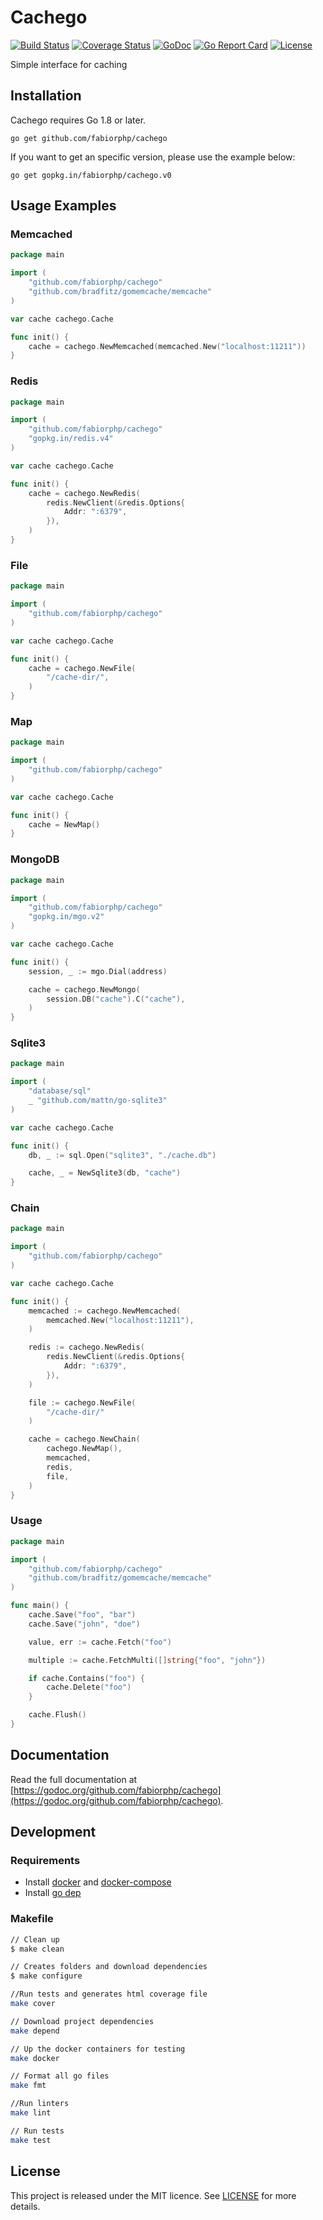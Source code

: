 # Cachego

[![Build Status](https://img.shields.io/travis/fabiorphp/cachego/master.svg?style=flat-square)](https://travis-ci.org/fabiorphp/cachego)
[![Coverage Status](https://img.shields.io/coveralls/fabiorphp/cachego/master.svg?style=flat-square)](https://coveralls.io/github/fabiorphp/cachego?branch=master)
[![GoDoc](https://img.shields.io/badge/godoc-reference-5272B4.svg?style=flat-square)](https://godoc.org/github.com/fabiorphp/cachego)
[![Go Report Card](https://goreportcard.com/badge/github.com/fabiorphp/cachego?style=flat-square)](https://goreportcard.com/report/github.com/fabiorphp/cachego)
[![License](https://img.shields.io/badge/License-MIT-blue.svg?style=flat-square)](https://github.com/fabiorphp/cachego/blob/master/LICENSE)

Simple interface for caching

## Installation

Cachego requires Go 1.8 or later.

```
go get github.com/fabiorphp/cachego
```

If you want to get an specific version, please use the example below:

```
go get gopkg.in/fabiorphp/cachego.v0
```

## Usage Examples

### Memcached

```go
package main

import (
    "github.com/fabiorphp/cachego"
    "github.com/bradfitz/gomemcache/memcache"
)

var cache cachego.Cache

func init() {
    cache = cachego.NewMemcached(memcached.New("localhost:11211"))
}
```

### Redis

```go
package main

import (
    "github.com/fabiorphp/cachego"
    "gopkg.in/redis.v4"
)

var cache cachego.Cache

func init() {
    cache = cachego.NewRedis(
        redis.NewClient(&redis.Options{
            Addr: ":6379",
        }),
    )
}
```

### File

```go
package main

import (
    "github.com/fabiorphp/cachego"
)

var cache cachego.Cache

func init() {
    cache = cachego.NewFile(
        "/cache-dir/",
    )
}
```

### Map

```go
package main

import (
    "github.com/fabiorphp/cachego"
)

var cache cachego.Cache

func init() {
    cache = NewMap()
}
```

### MongoDB

```go
package main

import (
    "github.com/fabiorphp/cachego"
    "gopkg.in/mgo.v2"
)

var cache cachego.Cache

func init() {
    session, _ := mgo.Dial(address)

    cache = cachego.NewMongo(
        session.DB("cache").C("cache"),
    )
}
```

### Sqlite3

```go
package main

import (
	"database/sql"
	_ "github.com/mattn/go-sqlite3"
)

var cache cachego.Cache

func init() {
	db, _ := sql.Open("sqlite3", "./cache.db")

	cache, _ = NewSqlite3(db, "cache")
}
```

### Chain

```go
package main

import (
    "github.com/fabiorphp/cachego"
)

var cache cachego.Cache

func init() {
    memcached := cachego.NewMemcached(
        memcached.New("localhost:11211"),
    )

    redis := cachego.NewRedis(
        redis.NewClient(&redis.Options{
            Addr: ":6379",
        }),
    )

    file := cachego.NewFile(
        "/cache-dir/"
    )

    cache = cachego.NewChain(
        cachego.NewMap(),
        memcached,
        redis,
        file,
    )
}
```

### Usage

```go
package main

import (
    "github.com/fabiorphp/cachego"
    "github.com/bradfitz/gomemcache/memcache"
)

func main() {
    cache.Save("foo", "bar")
    cache.Save("john", "doe")

    value, err := cache.Fetch("foo")

    multiple := cache.FetchMulti([]string{"foo", "john"})

    if cache.Contains("foo") {
        cache.Delete("foo")
    }

    cache.Flush()
}
```

## Documentation

Read the full documentation at [https://godoc.org/github.com/fabiorphp/cachego](https://godoc.org/github.com/fabiorphp/cachego).

## Development

### Requirements

- Install [docker](https://docs.docker.com/install/) and [docker-compose](https://docs.docker.com/compose/install/)
- Install [go dep](https://github.com/golang/dep)

### Makefile
```sh
// Clean up
$ make clean

// Creates folders and download dependencies
$ make configure

//Run tests and generates html coverage file
make cover

// Download project dependencies
make depend

// Up the docker containers for testing
make docker

// Format all go files
make fmt

//Run linters
make lint

// Run tests
make test
```

## License

This project is released under the MIT licence. See [LICENSE](https://github.com/fabiorphp/cachego/blob/master/LICENSE) for more details.
